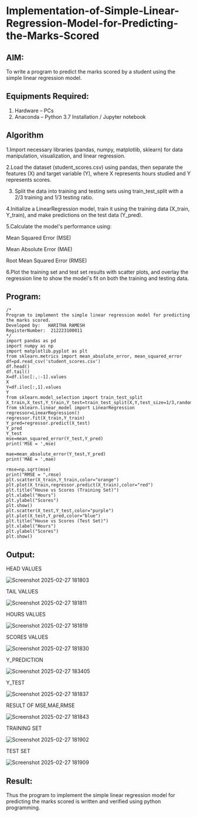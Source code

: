 # Implementation-of-Simple-Linear-Regression-Model-for-Predicting-the-Marks-Scored

## AIM:
To write a program to predict the marks scored by a student using the simple linear regression model.

## Equipments Required:
1. Hardware – PCs
2. Anaconda – Python 3.7 Installation / Jupyter notebook

## Algorithm
1.Import necessary libraries (pandas, numpy, matplotlib, sklearn) for data manipulation, visualization, and linear regression.


2.Load the dataset (student_scores.csv) using pandas, then separate the features (X) and target variable (Y), where X represents hours studied and Y represents scores.



3. Split the data into training and testing sets using train_test_split with a 2/3 training and 1/3 testing ratio.


   
4.Initialize a LinearRegression model, train it using the training data (X_train, Y_train), and make predictions on the test data (Y_pred).


5.Calculate the model's performance using:

Mean Squared Error (MSE)

Mean Absolute Error (MAE)

Root Mean Squared Error (RMSE)


6.Plot the training set and test set results with scatter plots, and overlay the regression line to show the model's fit on both the training and testing data.
## Program:
```
/*
Program to implement the simple linear regression model for predicting the marks scored.
Developed by:   HARITHA RAMESH
RegisterNumber:  212223100011
*/
import pandas as pd 
import numpy as np
import matplotlib.pyplot as plt
from sklearn.metrics import mean_absolute_error, mean_squared_error
df=pd.read_csv('student_scores.csv')
df.head()
df.tail()
X=df.iloc[:,:-1].values
X
Y=df.iloc[:,1].values
Y
from sklearn.model_selection import train_test_split
X_train,X_test,Y_train,Y_test=train_test_split(X,Y,test_size=1/3,random_state=0)
from sklearn.linear_model import LinearRegression
regressor=LinearRegression()
regressor.fit(X_train,Y_train)
Y_pred=regressor.predict(X_test)
Y_pred
Y_test
mse=mean_squared_error(Y_test,Y_pred)
print('MSE = ',mse)

mae=mean_absolute_error(Y_test,Y_pred)
print('MAE = ',mae)

rmse=np.sqrt(mse)
print("RMSE = ",rmse)
plt.scatter(X_train,Y_train,color="orange")
plt.plot(X_train,regressor.predict(X_train),color="red")
plt.title("House vs Scores (Training Set)")
plt.xlabel("Hours")
plt.ylabel("Scores")
plt.show()
plt.scatter(X_test,Y_test,color="purple")
plt.plot(X_test,Y_pred,color="blue")
plt.title("House vs Scores (Test Set)")
plt.xlabel("Hours")
plt.ylabel("Scores")
plt.show()
```

## Output:


 HEAD VALUES
 
![Screenshot 2025-02-27 181803](https://github.com/user-attachments/assets/d0ba9d8c-d4e1-455c-95c0-2f319c4f2187)

 TAIL VALUES
 
![Screenshot 2025-02-27 181811](https://github.com/user-attachments/assets/e4b8d3dd-b02a-48c0-8182-c073f5818637)

 HOURS VALUES
 
![Screenshot 2025-02-27 181819](https://github.com/user-attachments/assets/34d29bcd-da26-4b85-abd2-e312a7de2101)

 SCORES VALUES
 
![Screenshot 2025-02-27 181830](https://github.com/user-attachments/assets/45553fa6-2a53-482c-a158-fa898847af9d)

Y_PREDICTION

![Screenshot 2025-02-27 183405](https://github.com/user-attachments/assets/14b9849d-285d-4f45-84a6-61b6c973b9a1)

 Y_TEST
 
![Screenshot 2025-02-27 181837](https://github.com/user-attachments/assets/30cf7d72-197b-4927-9671-1c76b97c3a52)

RESULT OF MSE,MAE,RMSE

![Screenshot 2025-02-27 181843](https://github.com/user-attachments/assets/ec9e75a9-8613-4cee-976a-af5a7b84e7ca)

TRAINING SET

![Screenshot 2025-02-27 181902](https://github.com/user-attachments/assets/c47ad2a6-4e43-4dad-b9b4-243ef9ba976a)

TEST SET

![Screenshot 2025-02-27 181909](https://github.com/user-attachments/assets/b649d685-b9fe-4d3f-9de9-c5c210b3ae18)











## Result:
Thus the program to implement the simple linear regression model for predicting the marks scored is written and verified using python programming.
